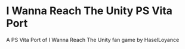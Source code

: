 # I Wanna Reach The Unity PS Vita Port
 A PS Vita Port of I Wanna Reach The Unity fan game by HaselLoyance
